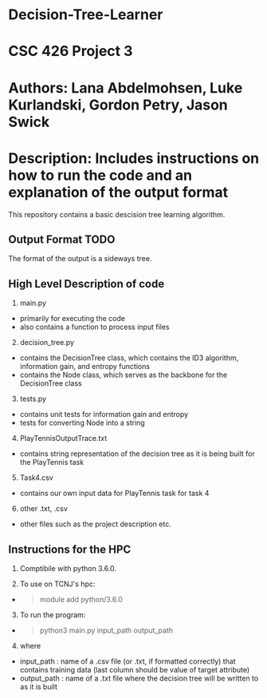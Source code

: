 # Decision-Tree-Learner
# CSC 426 Project 3
# Authors: Lana Abdelmohsen, Luke Kurlandski, Gordon Petry, Jason Swick
# Description: Includes instructions on how to run the code and an explanation of the output format
This repository contains a basic descision tree learning algorithm.
## Output Format **TODO**
The format of the output is a sideways tree.

## High Level Description of code
1. main.py 
- primarily for executing the code
- also contains a function to process input files
2. decision_tree.py 
- contains the DecisionTree class, which contains the ID3 algorithm, information gain, and entropy functions
- contains the Node class, which serves as the backbone for the DecisionTree class
3. tests.py
- contains unit tests for information gain and entropy
- tests for converting Node into a string
4. PlayTennisOutputTrace.txt
- contains string representation of the decision tree as it is being built for the PlayTennis task
5. Task4.csv
- contains our own input data for PlayTennis task for task 4
6. other .txt, .csv
- other files such as the project description etc.


## Instructions for the HPC 
1. Comptibile with python 3.6.0. 

2. To use on TCNJ's hpc:
- > module add python/3.6.0

3. To run the program:
- > python3 main.py input_path output_path

4. where
- input_path : name of a .csv file (or .txt, if formatted correctly) that contains training data (last column should be value of target attribute)
- output_path : name of a .txt file where the decision tree will be written to as it is built
